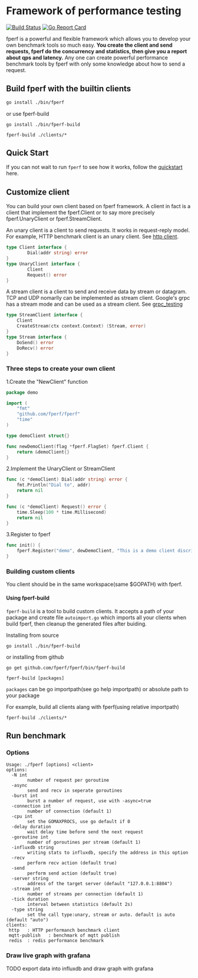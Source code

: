# Framework of performance testing 
[![Build Status](https://travis-ci.org/fperf/fperf.svg?branch=master)](https://travis-ci.org/fperf/fperf)
[![Go Report Card](https://goreportcard.com/badge/github.com/fperf/fperf)](https://goreportcard.com/report/github.com/fperf/fperf)

fperf is a powerful and flexible framework which allows you to develop your own benchmark tools so much easy.
**You create the client and send requests, fperf do the concurrency and statistics, then give you a report about qps and latency.**
Any one can create powerful performance benchmark tools by fperf with only some knowledge about how to send a request.

## Build fperf with the builtin clients
```sh
go install ./bin/fperf 
```

or use fperf-build
```
go install ./bin/fperf-build

fperf-build ./clients/*
```

## Quick Start
If you can not wait to run `fperf` to see how it works, follow the [quickstart](docs/quickstart.md)
 here.

## Customize client 
You can build your own client based on fperf framework. A client in fact is a client that
implement the fperf.Client or to say more precisely fperf.UnaryClient or fperf.StreamClient.

An unary client is a client to send requests. It works in request-reply model. For example,
HTTP benchmark client is an unary client. See [http client](clients/http/httpclient.go).
```go
type Client interface {
        Dial(addr string) error
}
type UnaryClient interface {
        Client
        Request() error
}
```

A stream client is a client to send and receive data by stream or datagram. TCP and UDP nomarlly
can be implemented as stream client. Google's grpc has a stream mode and can be used as a stream
client. See [grpc_testing](client/grpc_testing_client.go)
```go
type StreamClient interface {
	Client
	CreateStream(ctx context.Context) (Stream, error)
}
type Stream interface {
	DoSend() error
	DoRecv() error
}
```

### Three steps to create your own client
1.Create the "NewClient" function

```go
package demo

import (
	"fmt"
	"github.com/fperf/fperf"
	"time"
)

type demoClient struct{}

func newDemoClient(flag *fperf.FlagSet) fperf.Client {
	return &demoClient{}
}
```

2.Implement the UnaryClient or StreamClient
```go
func (c *demoClient) Dial(addr string) error {
	fmt.Println("Dial to", addr)
	return nil
}

func (c *demoClient) Request() error {
	time.Sleep(100 * time.Millisecond)
	return nil
}
```

3.Register to fperf
```go
func init() {
	fperf.Register("demo", dewDemoClient, "This is a demo client discription")
}
```

### Building custom clients
You client should be in the same workspace(same $GOPATH) with fperf.

#### Using fperf-build

`fperf-build` is a tool to build custom clients. It accepts a path of your package and
create file `autoimport.go` which imports all your clients when build fperf, then cleanup the
generated files after buiding.

Installing from source
```
go install ./bin/fperf-build
```
or  installing from github
```
go get github.com/fperf/fperf/bin/fperf-build
```

```shell
fperf-build [packages]
```

`packages` can be go importpath(see go help importpath) or absolute path to your package

For example, build all clients alang with fperf(using relative importpath)

```
fperf-build ./clients/* 
```

## Run benchmark
### Options
```
Usage: ./fperf [options] <client>
options:
  -N int
        number of request per goroutine
  -async
        send and recv in seperate goroutines
  -burst int
        burst a number of request, use with -async=true
  -connection int
        number of connection (default 1)
  -cpu int
        set the GOMAXPROCS, use go default if 0
  -delay duration
        wait delay time before send the next request
  -goroutine int
        number of goroutines per stream (default 1)
  -influxdb string
        writing stats to influxdb, specify the address in this option
  -recv
        perform recv action (default true)
  -send
        perform send action (default true)
  -server string
        address of the target server (default "127.0.0.1:8804")
  -stream int
        number of streams per connection (default 1)
  -tick duration
        interval between statistics (default 2s)
  -type string
        set the call type:unary, stream or auto. default is auto (default "auto")
clients:
 http   : HTTP performanch benchmark client
 mqtt-publish   : benchmark of mqtt publish
 redis  : redis performance benchmark
```

### Draw live graph with grafana

TODO export data into influxdb and draw graph with grafana
